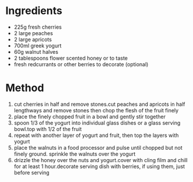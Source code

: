 # Ingredients

-   225g fresh cherries
-   2 large peaches
-   2 large apricots
-   700ml greek yogurt
-   60g walnut halves
-   2 tablespoons flower scented honey or to taste
-   fresh redcurrants or other berries to decorate (optional)

# Method

1.  cut cherries in half and remove stones.cut peaches and apricots in half lengthways and remove stones then chop the flesh of the fruit finely
2.  place the finely chopped fruit in a bowl and gently stir together
3.  spoon 1/3 of the yogurt into individual glass dishes or a glass serving bowl.top with 1/2 of the fruit
4.  repeat with another layer of yogurt and fruit, then top the layers with yogurt
5.  place the walnuts in a food processor and pulse until chopped but not finely ground. sprinkle the walnuts over the yogurt
6.  drizzle the honey over the nuts and yogurt.cover with cling film and chill for at least 1 hour.decorate serving dish with berries, if using them, just before serving

